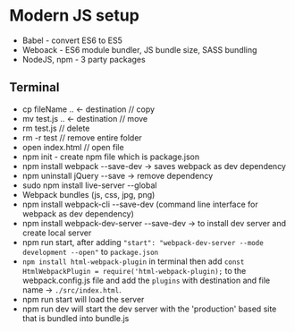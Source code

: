 # Modern JS setup

* Babel - convert ES6 to ES5
* Weboack - ES6 module bundler, JS bundle size, SASS bundling
* NodeJS, npm - 3 party packages

## Terminal

* cp fileName .. &larr; destination // copy
* mv test.js .. &larr; destination // move
* rm test.js // delete
* rm -r test // remove entire folder
* open index.html // open file
* npm init - create npm file which is package.json
* npm install webpack --save-dev &rarr; saves webpack as dev dependency
* npm uninstall jQuery --save &rarr; remove dependency
* sudo npm install live-server --global
* Webpack bundles (js, css, jpg, png)
* npm install webpack-cli --save-dev (command line interface for webpack as dev dependency)
* npm install webpack-dev-server --save-dev &rarr; to install dev server and create local server
* npm run start, after adding `"start": "webpack-dev-server --mode development --open"` to `package.json`
* `npm install html-webpack-plugin` in terminal then add `const HtmlWebpackPlugin = require('html-webpack-plugin);` to the webpack.config.js file and add the `plugins` with destination and file name &rarr; `./src/index.html`.
* npm run start will load the server
* npm run dev will start the dev server with the 'production' based site that is bundled into bundle.js
